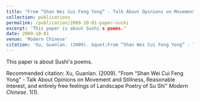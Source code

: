 ```yaml
---
title: "From “Shan Wei Cui Feng Yong” - Talk About Opinions on Movement and Stillness, Reasonable Interest, and entirely free feelings of Landscape Poetry of Su Shi"
collection: publications
permalink: /publication/2009-10-01-paper-sushi
excerpt: 'This paper is about Sushi's poems.'
date: 2009-10-01
venue: 'Modern Chinese'
citation: 'Xu, Guanlan. (2009). &quot;From “Shan Wei Cui Feng Yong” - Talk About Opinions on Movement and Stillness, Reasonable Interest, and entirely free feelings of Landscape Poetry of Su Shi.&quot; <i>Modern Chinese</i>. 1(1).'
---
```


This paper is about Sushi's poems.


Recommended citation: Xu, Guanlan. (2009). "From “Shan Wei Cui Feng Yong” - Talk About Opinions on Movement and Stillness, Reasonable Interest, and entirely free feelings of Landscape Poetry of Su Shi" <i>Modern Chinese</i>. 1(1).